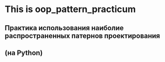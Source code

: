 # This is oop_pattern_practicum

## Практика использования наиболие распространенных патернов проектирования

## (на Python)
